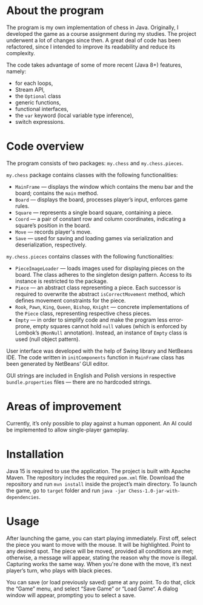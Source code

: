 # About the program

The program is my own implementation of chess in Java. Originally, I developed the game as a course assignment during my studies. The project underwent a lot of changes since then. A great deal of code has been refactored, since I intended to improve its readability and reduce its complexity.

The code takes advantage of some of more recent (Java 8+) features, namely:

* for each loops,
* Stream API,
* the `Optional` class
* generic functions,
* functional interfaces,
* the `var` keyword (local variable type inference),
* switch expressions.

# Code overview

The program consists of two packages: `my.chess` and `my.chess.pieces`.

`my.chess` package contains classes with the following functionalities:
* `MainFrame` — displays the window which contains the menu bar and the board; contains the `main` method. 
* `Board` — displays the board, processes player’s input, enforces game rules.
* `Square` — represents a single board square, containing a piece.
* `Coord` — a pair of constant row and column coordinates, indicating a square’s position in the board.
* `Move` — records player's move.
* `Save` — used for saving and loading games via serialization and deserialization, respectively.

`my.chess.pieces` contains classes with the following functionalities:
* `PieceImageLoader` — loads images used for displaying pieces on the board. The class adheres to the singleton design pattern. Access to its instance is restricted to the package.
* `Piece` — an abstract class representing a piece. Each successor is required to overwrite the abstract `isCorrectMovement` method, which defines movement constraints for the piece. 
* `Rook`, `Pawn`, `King`, `Queen`, `Bishop`, `Knight` — concrete implementations of the `Piece` class, representing respective chess pieces. 
* `Empty` — in order to simplify code and make the program less error-prone, empty squares cannot hold `null` values (which is enforced by Lombok’s `@NonNull` annotation). Instead, an instance of `Empty` class is used (null object pattern).

User interface was developed with the help of Swing library and NetBeans IDE. The code written in `initComponents` function in `MainFrame` class has been generated by NetBeans’ GUI editor.

GUI strings are included in English and Polish versions in respective `bundle.properties` files — there are no hardcoded strings.

# Areas of improvement

Currently, it’s only possible to play against a human opponent. An AI could be implemented to allow single-player gameplay.

# Installation

Java 15 is required to use the application. The project is built with Apache Maven. The repository includes the required `pom.xml` file. Download the repository and run `mvn install` inside the project’s main directory. To launch the game, go to `target` folder and run `java -jar Chess-1.0-jar-with-dependencies`.

# Usage

After launching the game, you can start playing immediately. First off, select the piece you want to move with the mouse. It will be highlighted. Point to any desired spot. The piece will be moved, provided all conditions are met; otherwise, a message will appear, stating the reason why the move is illegal. Capturing works the same way. When you're done with the move, it’s next player’s turn, who plays with black pieces. 

You can save (or load previously saved) game at any point. To do that, click the “Game” menu, and select “Save Game” or “Load Game“. A dialog window will appear, prompting you to select a save.


